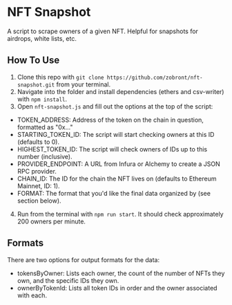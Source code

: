 # NFT Snapshot

A script to scrape owners of a given NFT. Helpful for snapshots for airdrops, white lists, etc.

## How To Use

1) Clone this repo with `git clone https://github.com/zobront/nft-snapshot.git` from your terminal.
2) Navigate into the folder and install dependencies (ethers and csv-writer) with `npm install`.
3) Open `nft-snapshot.js` and fill out the options at the top of the script:

- TOKEN_ADDRESS: Address of the token on the chain in question, formatted as "0x..."
- STARTING_TOKEN_ID: The script will start checking owners at this ID (defaults to 0).
- HIGHEST_TOKEN_ID: The script will check owners of IDs up to this number (inclusive).
- PROVIDER_ENDPOINT: A URL from Infura or Alchemy to create a JSON RPC provider.
- CHAIN_ID: The ID for the chain the NFT lives on (defaults to Ethereum Mainnet, ID: 1).
- FORMAT: The format that you'd like the final data organized by (see section below).

4) Run from the terminal with `npm run start`. It should check approximately 200 owners per minute.

## Formats

There are two options for output formats for the data:

- tokensByOwner: Lists each owner, the count of the number of NFTs they own, and the specific IDs they own.
- ownerByTokenId: Lists all token IDs in order and the owner associated with each.